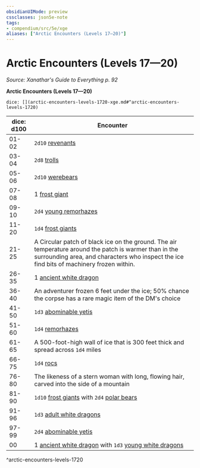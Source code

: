 ```yaml
---
obsidianUIMode: preview
cssclasses: json5e-note
tags:
- compendium/src/5e/xge
aliases: ["Arctic Encounters (Levels 17—20)"]
---
```

# Arctic Encounters (Levels 17—20)
*Source: Xanathar's Guide to Everything p. 92* 

**Arctic Encounters (Levels 17—20)**

`dice: [](arctic-encounters-levels-1720-xge.md#^arctic-encounters-levels-1720)`

| dice: d100 | Encounter |
|------------|-----------|
| 01-02 | `2d10` [revenants](/2-Mechanics/CLI/bestiary/undead/revenant.md) |
| 03-04 | `2d8` [trolls](/2-Mechanics/CLI/bestiary/giant/troll.md) |
| 05-06 | `2d10` [werebears](/2-Mechanics/CLI/bestiary/humanoid/werebear.md) |
| 07-08 | 1 [frost giant](/2-Mechanics/CLI/bestiary/giant/frost-giant.md) |
| 09-10 | `2d4` [young remorhazes](/2-Mechanics/CLI/bestiary/monstrosity/young-remorhaz.md) |
| 11-20 | `1d4` [frost giants](/2-Mechanics/CLI/bestiary/giant/frost-giant.md) |
| 21-25 | A Circular patch of black ice on the ground. The air temperature around the patch is warmer than in the surrounding area, and characters who inspect the ice find bits of machinery frozen within. |
| 26-35 | 1 [ancient white dragon](/2-Mechanics/CLI/bestiary/dragon/ancient-white-dragon.md) |
| 36-40 | An adventurer frozen 6 feet under the ice; 50% chance the corpse has a rare magic item of the DM's choice |
| 41-50 | `1d3` [abominable yetis](/2-Mechanics/CLI/bestiary/monstrosity/abominable-yeti.md) |
| 51-60 | `1d4` [remorhazes](/2-Mechanics/CLI/bestiary/monstrosity/remorhaz.md) |
| 61-65 | A 500-foot-high wall of ice that is 300 feet thick and spread across `1d4` miles |
| 66-75 | `1d4` [rocs](/2-Mechanics/CLI/bestiary/monstrosity/roc.md) |
| 76-80 | The likeness of a stern woman with long, flowing hair, carved into the side of a mountain |
| 81-90 | `1d10` [frost giants](/2-Mechanics/CLI/bestiary/giant/frost-giant.md) with `2d4` [polar bears](/2-Mechanics/CLI/bestiary/beast/polar-bear.md) |
| 91-96 | `1d3` [adult white dragons](/2-Mechanics/CLI/bestiary/dragon/adult-white-dragon.md) |
| 97-99 | `2d4` [abominable yetis](/2-Mechanics/CLI/bestiary/monstrosity/abominable-yeti.md) |
| 00 | 1 [ancient white dragon](/2-Mechanics/CLI/bestiary/dragon/ancient-white-dragon.md) with `1d3` [young white dragons](/2-Mechanics/CLI/bestiary/dragon/young-white-dragon.md) |
^arctic-encounters-levels-1720